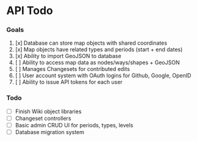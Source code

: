 # API Todo

### Goals

1. [x] Database can store map objects with shared coordinates
2. [x] Map objects have related types and periods (start + end dates)
3. [x] Ability to import GeoJSON to database
4. [ ] Ability to access map data as nodes/ways/shapes + GeoJSON
5. [ ] Manages Changesets for contributed edits
6. [ ] User account system with OAuth logins for Github, Google, OpenID
7. [ ] Ability to issue API tokens for each user

### Todo

* [ ] Finish Wiki object libraries
* [ ] Changeset controllers
* [ ] Basic admin CRUD UI for periods, types, levels
* [ ] Database migration system
